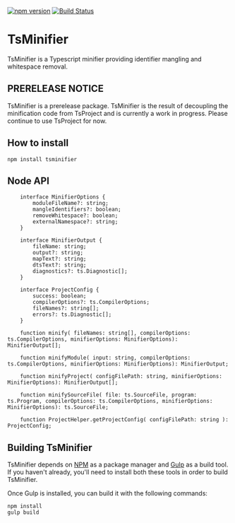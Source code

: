 ﻿[![npm version](https://badge.fury.io/js/tsminifier.svg)](http://badge.fury.io/js/tsminifier)
﻿[![Build Status](https://travis-ci.org/ToddThomson/tsminifier.svg?branch=master)](https://travis-ci.org/ToddThomson/tsminifier)
# TsMinifier
TsMinifier is a Typescript minifier providing identifier mangling and whitespace removal.

## PRERELEASE NOTICE

TsMinifier is a prerelease package. TsMinifier is the result of decoupling the minification code from TsProject and is currently a work in progress. Please continue to use TsProject for now.

## How to install

```
npm install tsminifier
```

## Node API
```
    interface MinifierOptions {
        moduleFileName?: string;
        mangleIdentifiers?: boolean;
        removeWhitespace?: boolean;
        externalNamespace?: string;
    }

    interface MinifierOutput {
        fileName: string;
        output?: string;
        mapText?: string;
        dtsText?: string;
        diagnostics?: ts.Diagnostic[];
    }
 
    interface ProjectConfig {
        success: boolean;
        compilerOptions?: ts.CompilerOptions;
        fileNames?: string[];
        errors?: ts.Diagnostic[];
    }
	
	function minify( fileNames: string[], compilerOptions: ts.CompilerOptions, minifierOptions: MinifierOptions): MinifierOutput[];

    function minifyModule( input: string, compilerOptions: ts.CompilerOptions, minifierOptions: MinifierOptions): MinifierOutput;

    function minifyProject( configFilePath: string, minifierOptions: MinifierOptions): MinifierOutput[];

    function minifySourceFile( file: ts.SourceFile, program: ts.Program, compilerOptions: ts.CompilerOptions, minifierOptions: MinifierOptions): ts.SourceFile;

    function ProjectHelper.getProjectConfig( configFilePath: string ): ProjectConfig;

```
## Building TsMinifier

TsMinifier depends on [NPM](https://docs.npmjs.com/) as a package manager and 
[Gulp](https://github.com/gulpjs/gulp/blob/master/docs/getting-started.md) as a build tool. 
If you haven't already, you'll need to install both these tools in order to 
build TsMinifier.

Once Gulp is installed, you can build it with the following commands:

```
npm install
gulp build
```  

